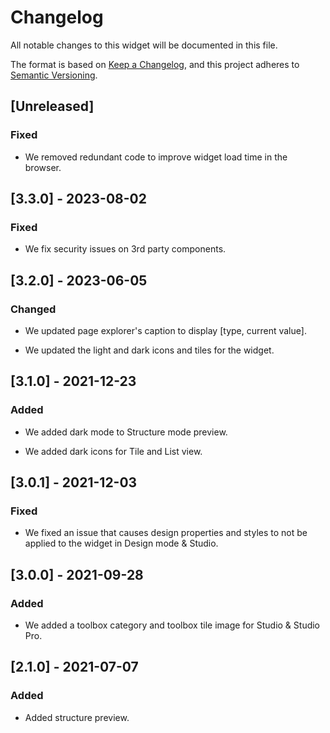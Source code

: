 # Changelog

All notable changes to this widget will be documented in this file.

The format is based on [Keep a Changelog](https://keepachangelog.com/en/1.0.0/), and this project adheres to [Semantic Versioning](https://semver.org/spec/v2.0.0.html).

## [Unreleased]

### Fixed

-   We removed redundant code to improve widget load time in the browser.

## [3.3.0] - 2023-08-02

### Fixed

-   We fix security issues on 3rd party components.

## [3.2.0] - 2023-06-05

### Changed

-   We updated page explorer's caption to display [type, current value].

-   We updated the light and dark icons and tiles for the widget.

## [3.1.0] - 2021-12-23

### Added

-   We added dark mode to Structure mode preview.

-   We added dark icons for Tile and List view.

## [3.0.1] - 2021-12-03

### Fixed

-   We fixed an issue that causes design properties and styles to not be applied to the widget in Design mode & Studio.

## [3.0.0] - 2021-09-28

### Added

-   We added a toolbox category and toolbox tile image for Studio & Studio Pro.

## [2.1.0] - 2021-07-07

### Added

-   Added structure preview.
